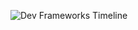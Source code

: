 

![Dev Frameworks Timeline](https://github.com/alfredo-catalano/e2e/blob/master/images/devframeworks-timeline.png)
